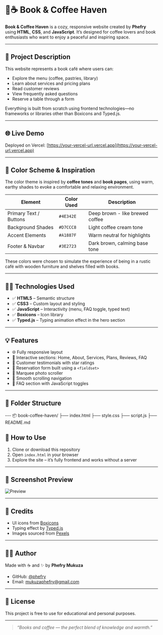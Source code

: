 # 📖☕ Book & Coffee Haven

**Book & Coffee Haven** is a cozy, responsive website created by **Phefry** using **HTML**, **CSS**, and **JavaScript**. It’s designed for coffee lovers and book enthusiasts who want to enjoy a peaceful and inspiring space.

---

## 🌟 Project Description

This website represents a book café where users can:

- Explore the menu (coffee, pastries, library)
- Learn about services and pricing plans
- Read customer reviews
- View frequently asked questions
- Reserve a table through a form

Everything is built from scratch using frontend technologies—no frameworks or libraries other than Boxicons and Typed.js.

---

## 🌐 Live Demo

Deployed on Vercel: [https://your-vercel-url.vercel.app](https://your-vercel-url.vercel.app)

---

## 🎨 Color Scheme & Inspiration

The color theme is inspired by **coffee tones** and **book pages**, using warm, earthy shades to evoke a comfortable and relaxing environment.

| Element           | Color Used  | Description                          |
|------------------|-------------|--------------------------------------|
| Primary Text / Buttons | `#4E342E` | Deep brown - like brewed coffee     |
| Background Shades | `#D7CCC8`   | Light coffee cream tone              |
| Accent Elements   | `#A1887F`   | Warm neutral for highlights          |
| Footer & Navbar   | `#3E2723`   | Dark brown, calming base tone        |

These colors were chosen to simulate the experience of being in a rustic café with wooden furniture and shelves filled with books.

---

## 🧑‍💻 Technologies Used

- ✅ **HTML5** – Semantic structure
- ✅ **CSS3** – Custom layout and styling
- ✅ **JavaScript** – Interactivity (menu, FAQ toggle, typed text)
- ✅ **Boxicons** – Icon library
- ✅ **Typed.js** – Typing animation effect in the hero section

---

## 💡 Features

- 🌐 Fully responsive layout
- 📖 Interactive sections: Home, About, Services, Plans, Reviews, FAQ
- 💬 Customer testimonials with star ratings
- 📅 Reservation form built using a `<fieldset>`
- 📸 Marquee photo scroller
- 🎯 Smooth scrolling navigation
- 🧠 FAQ section with JavaScript toggles

---

## 📁 Folder Structure

--- 📦 book-coffee-haven/
├── index.html
├── style.css
├── script.js
├── README.md

## 🚀 How to Use

1. Clone or download this repository
2. Open `index.html` in your browser
3. Explore the site – it’s fully frontend and works without a server

---

## 📸 Screenshot Preview

![Preview](https://images.pexels.com/photos/29650796/pexels-photo-29650796/free-photo-of-cozy-cafe-table-with-cappuccino-in-istanbul.jpeg?auto=compress&cs=tinysrgb&w=600&lazy=load)

---

## 🔗 Credits

- UI icons from [Boxicons](https://boxicons.com/)
- Typing effect by [Typed.js](https://mattboldt.com/demos/typed-js/)
- Images sourced from [Pexels](https://pexels.com/)

---

## 🙋‍♂️ Author

Made with ☕ and ✨ by **Phefry Mukuza**

- GitHub: [@phefry](https://github.com/phefry)
- Email: mukuzaphefry@gmail.com 

---

## 📄 License

This project is free to use for educational and personal purposes.

---

> _“Books and coffee — the perfect blend of knowledge and warmth.”_

